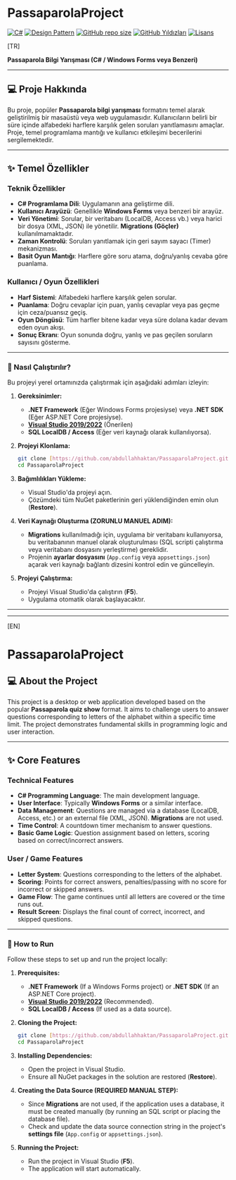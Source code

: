 # PassaparolaProject

[![C#](https://img.shields.io/badge/Language-C%23-blue.svg)](https://docs.microsoft.com/en-us/dotnet/csharp/)
[![Design Pattern](https://img.shields.io/badge/Architecture-N--Tier%2FLayered-orange.svg)]()
[![GitHub repo size](https://img.shields.io/github/repo-size/abdullahhaktan/PassaparolaProject)](https://github.com/abdullahhaktan/PassaparolaProject)
[![GitHub Yıldızları](https://img.shields.io/github/stars/abdullahhaktan/PassaparolaProject.svg?style=social)](https://github.com/abdullahhaktan/PassaparolaProject/stargazers)
[![Lisans](https://img.shields.io/badge/Lisans-MIT-blue.svg)](LICENSE)

[TR]

**Passaparola Bilgi Yarışması (C# / Windows Forms veya Benzeri)**

---

## 💻 Proje Hakkında

Bu proje, popüler **Passaparola bilgi yarışması** formatını temel alarak geliştirilmiş bir masaüstü veya web uygulamasıdır. Kullanıcıların belirli bir süre içinde alfabedeki harflere karşılık gelen soruları yanıtlamasını amaçlar. Proje, temel programlama mantığı ve kullanıcı etkileşimi becerilerini sergilemektedir.

---

## ✨ Temel Özellikler

### Teknik Özellikler

* **C# Programlama Dili**: Uygulamanın ana geliştirme dili.
* **Kullanıcı Arayüzü**: Genellikle **Windows Forms** veya benzeri bir arayüz.
* **Veri Yönetimi**: Sorular, bir veritabanı (LocalDB, Access vb.) veya harici bir dosya (XML, JSON) ile yönetilir. **Migrations (Göçler)** kullanılmamaktadır.
* **Zaman Kontrolü**: Soruları yanıtlamak için geri sayım sayacı (Timer) mekanizması.
* **Basit Oyun Mantığı**: Harflere göre soru atama, doğru/yanlış cevaba göre puanlama.

### Kullanıcı / Oyun Özellikleri

* **Harf Sistemi**: Alfabedeki harflere karşılık gelen sorular.
* **Puanlama**: Doğru cevaplar için puan, yanlış cevaplar veya pas geçme için ceza/puansız geçiş.
* **Oyun Döngüsü**: Tüm harfler bitene kadar veya süre dolana kadar devam eden oyun akışı.
* **Sonuç Ekranı**: Oyun sonunda doğru, yanlış ve pas geçilen soruların sayısını gösterme.

---

### 🚀 Nasıl Çalıştırılır?

Bu projeyi yerel ortamınızda çalıştırmak için aşağıdaki adımları izleyin:

1.  **Gereksinimler:**
    * **.NET Framework** (Eğer Windows Forms projesiyse) veya **.NET SDK** (Eğer ASP.NET Core projesiyse).
    * **[Visual Studio 2019/2022](https://visualstudio.microsoft.com/)** (Önerilen)
    * **SQL LocalDB / Access** (Eğer veri kaynağı olarak kullanılıyorsa).

2.  **Projeyi Klonlama:**
    ```bash
    git clone [https://github.com/abdullahhaktan/PassaparolaProject.git](https://github.com/abdullahhaktan/PassaparolaProject.git)
    cd PassaparolaProject
    ```

3.  **Bağımlılıkları Yükleme:**
    * Visual Studio'da projeyi açın.
    * Çözümdeki tüm NuGet paketlerinin geri yüklendiğinden emin olun (**Restore**).

4.  **Veri Kaynağı Oluşturma (ZORUNLU MANUEL ADIM):**
    * **Migrations** kullanılmadığı için, uygulama bir veritabanı kullanıyorsa, bu veritabanının manuel olarak oluşturulması (SQL scripti çalıştırma veya veritabanı dosyasını yerleştirme) gereklidir.
    * Projenin **ayarlar dosyasını** (`App.config` veya `appsettings.json`) açarak veri kaynağı bağlantı dizesini kontrol edin ve güncelleyin.

5.  **Projeyi Çalıştırma:**
    * Projeyi Visual Studio'da çalıştırın (**F5**).
    * Uygulama otomatik olarak başlayacaktır.

---
---

[EN]

# PassaparolaProject

## 💻 About the Project

This project is a desktop or web application developed based on the popular **Passaparola quiz show** format. It aims to challenge users to answer questions corresponding to letters of the alphabet within a specific time limit. The project demonstrates fundamental skills in programming logic and user interaction.

---

## ✨ Core Features

### Technical Features

* **C# Programming Language**: The main development language.
* **User Interface**: Typically **Windows Forms** or a similar interface.
* **Data Management**: Questions are managed via a database (LocalDB, Access, etc.) or an external file (XML, JSON). **Migrations** are not used.
* **Time Control**: A countdown timer mechanism to answer questions.
* **Basic Game Logic**: Question assignment based on letters, scoring based on correct/incorrect answers.

### User / Game Features

* **Letter System**: Questions corresponding to the letters of the alphabet.
* **Scoring**: Points for correct answers, penalties/passing with no score for incorrect or skipped answers.
* **Game Flow**: The game continues until all letters are covered or the time runs out.
* **Result Screen**: Displays the final count of correct, incorrect, and skipped questions.

---

### 🚀 How to Run

Follow these steps to set up and run the project locally:

1.  **Prerequisites:**
    * **.NET Framework** (If a Windows Forms project) or **.NET SDK** (If an ASP.NET Core project).
    * **[Visual Studio 2019/2022](https://visualstudio.microsoft.com/)** (Recommended).
    * **SQL LocalDB / Access** (If used as a data source).

2.  **Cloning the Project:**
    ```bash
    git clone [https://github.com/abdullahhaktan/PassaparolaProject.git](https://github.com/abdullahhaktan/PassaparolaProject.git)
    cd PassaparolaProject
    ```

3.  **Installing Dependencies:**
    * Open the project in Visual Studio.
    * Ensure all NuGet packages in the solution are restored (**Restore**).

4.  **Creating the Data Source (REQUIRED MANUAL STEP):**
    * Since **Migrations** are not used, if the application uses a database, it must be created manually (by running an SQL script or placing the database file).
    * Check and update the data source connection string in the project's **settings file** (`App.config` or `appsettings.json`).

5.  **Running the Project:**
    * Run the project in Visual Studio (**F5**).
    * The application will start automatically.
